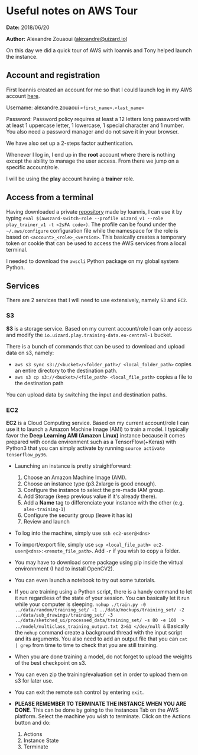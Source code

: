 # Useful notes on AWS Tour

**Date:** 2018/06/20

**Author:** Alexandre Zouaoui (alexandre@uizard.io)


On this day we did a quick tour of AWS with Ioannis and Tony helped launch the instance.

## Account and registration

First Ioannis created an account for me so that I could launch log in my AWS account [here](https://us-east-1.signin.aws.amazon.com/oauth?SignatureVersion=4&X-Amz-Algorithm=AWS4-HMAC-SHA256&X-Amz-Credential=AKIAJMOATPLHVSJ563XQ&X-Amz-Date=2018-06-20T12%3A12%3A26.409Z&X-Amz-Signature=b5c2ae870284ef5d8c63ce7623b38098ca439d4c7dc9ca8869921ff4424fdab1&X-Amz-SignedHeaders=host&client_id=arn%3Aaws%3Aiam%3A%3A015428540659%3Auser%2Fhomepage&redirect_uri=https%3A%2F%2Fconsole.aws.amazon.com%2Fconsole%2Fhome%3Fstate%3DhashArgs%2523%26isauthcode%3Dtrue&response_type=code&state=hashArgs%23).

Username: alexandre.zouaoui ``<first_name>.<last_name>``

Password: Password policy requires at least a 12 letters long password with at least 1 uppercase letter, 1 lowercase, 1 special character and 1 number. You also need a password manager and do not save it in your browser.

We have also set up a 2-steps factor authentication.

Whenever I log in, I end up in the **root** account where there is nothing except the ability to manage the user access. From there we jump on a specific account/role.

I will be using the **play** account having a **trainer** role.

## Access from a terminal

Having downloaded a private [repository](git@github.com:uizard-io/awszard-switch-role.git) made by Ioannis, I can use it by typing ``eval $(awszard-switch-role --profile uizard_v1 --role play_trainer_v1 -t <2sFA code>)``. The profile can be found under the ``~/.aws/configure`` configuration file while the namespace for the role is based on ``<account>_<role>_<version>``.
This basically creates a temporary token or cookie that can be used to access the AWS services from a local terminal.

I needed to download the ``awscli`` Python package on my global system Python.

## Services

There are 2 services that I will need to use extensively, namely ``S3`` and ``EC2``.

### S3

**S3** is a storage service. Based on my current account/role I can only access and modify the ``io.uizard.play.training-data.eu-central-1`` bucket.

There is a bunch of commands that can be used to download and upload data on s3, namely:
* ``aws s3 sync s3://<bucket>/<folder_path>/ <local_folder_path>`` copies an entire directory to the destination path.
* ``aws s3 cp s3://<bucket>/<file_path> <local_file_path>`` copies a file to the destination path

You can upload data by switching the input and destination paths.

### EC2

**EC2** is a Cloud Computing service. Based on my current account/role I can use it to launch a Amazon Machine Image (AMI) to train a model. I typically favor the **Deep Learning AMI (Amazon Linux)** instance because it comes prepared with conda environment such as a TensorFlow(+Keras) with Python3 that you can simply activate by running ``source activate tensorflow_py36``.

* Launching an instance is pretty straightforward:
  1. Choose an Amazon Machine Image (AMI).
  2. Choose an instance type (p3.2xlarge is good enough).
  3. Configure the instance to select the pre-made IAM group.
  4. Add Storage (keep previous value if it's already there).
  5. Add a **Name** tag to differenciate your instance with the other (e.g. ``alex-training-1``)
  6. Configure the security group (leave it has is)
  7. Review and launch

* To log into the machine, simply use ``ssh ec2-user@<dns>``

* To import/export file, simply use ``scp <local_file_path> ec2-user@<dns>:<remote_file_path>``. Add ``-r`` if you wish to copy a folder.

* You may have to download some package using pip inside the virtual environnment (I had to install OpenCV2).

* You can even launch a notebook to try out some tutorials.

* If you are training using a Python script, there is a handy command to let it run regardless of the state of your session. You can basically let it run while your computer is sleeping.
``nohup ./train.py -0 ../data/random/training_set/ -1 ../data/mockups/training_set/ -2 ../data/sub_drawings/training_set/ -3 ../data/sketched_ui/processed_data/training_set/ -s 80 -e 100  > ../model/multiclass_training_output.txt 2>&1 </dev/null &``
Basically the ``nohup`` command create a background thread with the input script and its arguments. You also need to add an output file that you can ``cat | grep`` from time to time to check that you are still training.

* When you are done training a model, do not forget to upload the weights of the best checkpoint on s3.

* You can even zip the training/evaluation set in order to upload them on s3 for later use.

* You can exit the remote ssh control by entering ``exit``.

* **PLEASE REMEMBER TO TERMINATE THE INSTANCE WHEN YOU ARE DONE**. This can be done by going to the Instances Tab on the AWS platform. Select the machine you wish to terminate. Click on the Actions button and do:
  1. Actions
  2. Instance State
  3. Terminate
